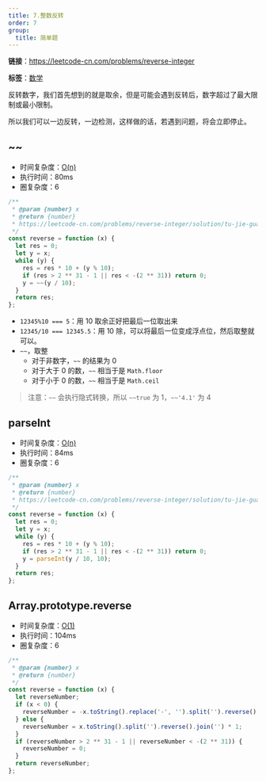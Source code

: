 ```yaml
---
title: 7.整数反转
order: 7
group:
  title: 简单题
---
```


**链接**：https://leetcode-cn.com/problems/reverse-integer

**标签**：<a href="https://leetcode.com/tag/math/"><Badge>数学</Badge></a>

反转数字，我们首先想到的就是取余，但是可能会遇到反转后，数字超过了最大限制或最小限制。

所以我们可以一边反转，一边检测，这样做的话，若遇到问题，将会立即停止。

## ~~

- 时间复杂度：<a href="http://tny.im/Icdr9"><Badge>O(n)</Badge></a>
- 执行时间：<Badge>80ms</Badge>
- 圈复杂度：<Badge>6</Badge>

```js
/**
 * @param {number} x
 * @return {number}
 * https://leetcode-cn.com/problems/reverse-integer/solution/tu-jie-guan-fang-tui-jian-ti-jie-zheng-s-rh6b/
 */
const reverse = function (x) {
  let res = 0;
  let y = x;
  while (y) {
    res = res * 10 + (y % 10);
    if (res > 2 ** 31 - 1 || res < -(2 ** 31)) return 0;
    y = ~~(y / 10);
  }
  return res;
};
```

- `12345%10 === 5`：用 10 取余正好把最后一位取出来
- `12345/10 === 12345.5`：用 10 除，可以将最后一位变成浮点位，然后取整就可以。
- `~~`，取整
  - 对于非数字，`~~` 的结果为 0
  - 对于大于 0 的数，`~~` 相当于是 `Math.floor`
  - 对于小于 0 的数，`~~` 相当于是 `Math.ceil`

> 注意：`~~` 会执行隐式转换，所以 `~~true` 为 1，`~~'4.1'` 为 4

## parseInt

- 时间复杂度：<a href="http://tny.im/Icdr9"><Badge>O(n)</Badge></a>
- 执行时间：<Badge>84ms</Badge>
- 圈复杂度：<Badge>6</Badge>

```js
/**
 * @param {number} x
 * @return {number}
 * https://leetcode-cn.com/problems/reverse-integer/solution/tu-jie-guan-fang-tui-jian-ti-jie-zheng-s-rh6b/
 */
const reverse = function (x) {
  let res = 0;
  let y = x;
  while (y) {
    res = res * 10 + (y % 10);
    if (res > 2 ** 31 - 1 || res < -(2 ** 31)) return 0;
    y = parseInt(y / 10, 10);
  }
  return res;
};
```

## Array.prototype.reverse

- 时间复杂度：<a href="http://tny.im/Icdr9"><Badge>O(1)</Badge></a>
- 执行时间：<Badge>104ms</Badge>
- 圈复杂度：<Badge>6</Badge>

```js
/**
 * @param {number} x
 * @return {number}
 */
const reverse = function (x) {
  let reverseNumber;
  if (x < 0) {
    reverseNumber = -x.toString().replace('-', '').split('').reverse().join('') * 1;
  } else {
    reverseNumber = x.toString().split('').reverse().join('') * 1;
  }
  if (reverseNumber > 2 ** 31 - 1 || reverseNumber < -(2 ** 31)) {
    reverseNumber = 0;
  }
  return reverseNumber;
};
```
